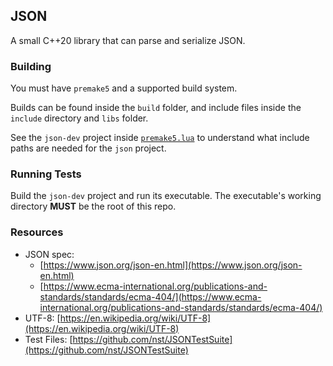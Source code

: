 ## JSON

A small C++20 library that can parse and serialize JSON.

### Building

You must have `premake5` and a supported build system.

Builds can be found inside the `build` folder, and include files inside the `include` directory and `libs` folder.

See the `json-dev` project inside [`premake5.lua`](https://github.com/Marco4413/json/blob/master/premake5.lua#L13) to understand what include paths are needed for the `json` project.

### Running Tests

Build the `json-dev` project and run its executable. The executable's working directory **MUST** be the root of this repo.

### Resources

- JSON spec:
  - [https://www.json.org/json-en.html](https://www.json.org/json-en.html)
  - [https://www.ecma-international.org/publications-and-standards/standards/ecma-404/](https://www.ecma-international.org/publications-and-standards/standards/ecma-404/)
- UTF-8: [https://en.wikipedia.org/wiki/UTF-8](https://en.wikipedia.org/wiki/UTF-8)
- Test Files: [https://github.com/nst/JSONTestSuite](https://github.com/nst/JSONTestSuite)
